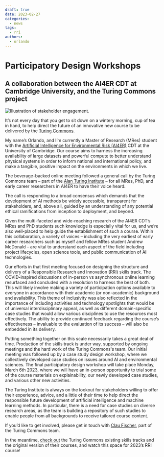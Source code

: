 ```yaml
---
draft: true
date: 2023-02-27
categories:
  - news
tags:
  - rri 
authors:
  - orlando
---
```

# Participatory Design Workshops 
## A collaboration between the AI4ER CDT at Cambridge University, and the Turing Commons project

![Illustration of stakeholder engagement.](https://raw.githubusercontent.com/alan-turing-institute/turing-commons/main/docs/assets/images/illustrations/stakeholder-engagement.jpg)

It’s not every day that you get to sit down on a wintery morning, cup of tea in hand, to help direct the future of an innovative new course to be delivered by the [Turing Commons](https://alan-turing-institute.github.io/turing-commons/).

My name’s Orlando, and I’m currently a Master of Research (MRes) student with the
[Artificial Intelligence for Environmental Risk (AI4ER)](https://ai4er-cdt.esc.cam.ac.uk) CDT at the University of Cambridge. 
Our course aims to harness the increasing availability of large datasets and powerful compute to better understand physical systems in order to inform national and international policy, and make a tangible, positive impact on the environments in which we live.

The beverage-backed online meeting followed a general call by the Turing Commons team – part of the [Alan Turing Institute](https://www.turing.ac.uk) – for all MRes, PhD, and early career researchers in AI4ER to have their voice heard. 

The call is responding to a broad consensus which demands that the development of AI methods be widely accessible, transparent for stakeholders, and, above all, guided by an understanding of any potential ethical ramifications from inception to deployment, and beyond. 

Given the multi-faceted and wide-reaching research of the AI4ER CDT’s MRes and PhD students such knowledge is especially vital for us, and we’re also well-placed to help guide the establishment of such a course. Within this collaboration, a variety of voices – including the very earliest of early career researchers such as myself and fellow MRes student Andrew McDonald – are vital to understand each aspect of the field including project lifecycles, open science tools, and public communication of AI technologies.

Our efforts in that first meeting focused on designing the structure and delivery of a Responsible Research and Innovation (RRI) skills track. The COVID-inspired discussions of in-person vs asynchronous online learning resurfaced and concluded with a resolution to harness the best of both. This will likely involve making a variety of participation options available to everyone in accordance with their academic (or non-academic) background and availability. This theme of inclusivity was also reflected in the importance of including activities and technology spotlights that would be of universal interdisciplinary appeal, as well as different domain-specific case studies that would allow various disciplines to use the resources most effectively. The ability to provide continued feedback regarding the course’s effectiveness – invaluable to the evaluation of its success – will also be embedded in its delivery.

Putting something together on this scale necessarily takes a great deal of time. Production of the skills track is under way, supported by ongoing meetings and the hard work of the Turing Commons's team. Our initial meeting was followed up by a case study design workshop, where we collectively developed case studies on issues around AI and environmental sciences. The final participatory design workshop will take place Monday, March 6th 2023, where we will have an in-person opportunity to trial some of the course materials on explainability, our newly developed case studies, and various other new activities.

The Turing Institute is always on the lookout for stakeholders willing to offer their experience, advice, and a little of their time to help direct the responsible future development of artificial intelligence and machine learning methods. In particular, there is a need for case studies on diverse research areas, as the team is building a repository of such studies to enable people from all backgrounds to receive tailored course content.

If you’d like to get involved, please get in touch with [Clau Fischer](cfischer@turing.ac.uk), part of the Turing Commons team. 

In the meantime, [check out](https://alan-turing-institute.github.io/turing-commons/welcome/) the Turing Commons existing skills tracks and the original version of their courses, and watch this space for 2023’s RRI course!
